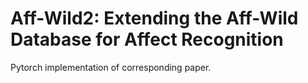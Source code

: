 # Aff-Wild2:  Extending  the  Aff-Wild  Database  for  Affect  Recognition
Pytorch implementation of corresponding paper.
